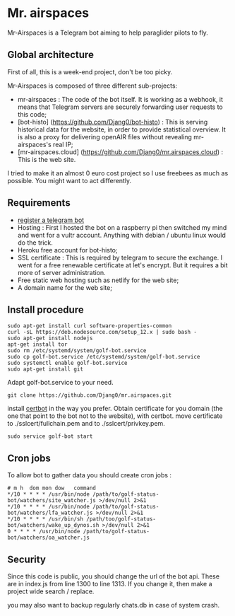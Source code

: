 # Mr. airspaces

Mr-Airspaces is a Telegram bot aiming to help paraglider pilots to fly.

## Global architecture

First of all, this is a week-end project, don't be too picky.

Mr-Airspaces is composed of three different sub-projects:

* mr-airspaces  : The code of the bot itself. It is working as a webhook, it means that Telegram servers are securely forwarding user requests to this code;
* [bot-histo] (https://github.com/Djang0/bot-histo) : This is serving historical data for the website, in order to provide statistical overview. It is also a proxy for delivering openAIR files without revealing mr-airspaces's real IP;
* [mr-airspaces.cloud] (https://github.com/Djang0/mr.airspaces.cloud) : This is the web site.

I tried to make it an almost 0 euro cost project so I use freebees as much as possible. You might want to act differently.

## Requirements

* [register a telegram bot](https://tutorials.botsfloor.com/how-to-build-telegram-powered-bots-78c092298df6)
* Hosting : First I hosted the bot on a raspberry pi then switched my mind and went for a vultr account. Anything with debian / ubuntu linux would do the trick.
* Heroku free account for bot-histo;
* SSL certificate : This is required by telegram to secure the exchange. I went for a free renewable certificate at let's encrypt. But it requires a bit more of server administration.
* Free static web hosting such as netlify for the web site;
* A domain name for the web site;

## Install procedure

```
sudo apt-get install curl software-properties-common
curl -sL https://deb.nodesource.com/setup_12.x | sudo bash -
sudo apt-get install nodejs
apt-get install tor
sudo rm /etc/systemd/system/golf-bot.service
sudo cp golf-bot.service /etc/systemd/system/golf-bot.service
sudo systemctl enable golf-bot.service
sudo apt-get install git

```

Adapt golf-bot.service to your need.

```
git clone https://github.com/Djang0/mr.airspaces.git

```
install [certbot](https://certbot.eff.org/) in the way you prefer.
Obtain certificate for you domain (the one that point to the bot not to the website), with certbot.
move certificate to ./sslcert/fullchain.pem and to ./sslcert/privkey.pem.

```
sudo service golf-bot start
```

## Cron jobs

To allow bot to gather data you should create cron jobs :

```
# m h  dom mon dow   command
*/10 * * * * /usr/bin/node /path/to/golf-status-bot/watchers/site_watcher.js >/dev/null 2>&1
*/10 * * * * /usr/bin/node /path/to/golf-status-bot/watchers/lfa_watcher.js >/dev/null 2>&1
*/10 * * * * /usr/bin/sh /path/too/golf-status-bot/watchers/wake_up_dynos.sh >/dev/null 2>&1
0 * * * * /usr/bin/node /path/to/golf-status-bot/watchers/oa_watcher.js
```

## Security

Since this code is public, you should change the url of the bot api. These are in index.js from line 1300 to line 1313. If you change it, then make a project wide search / replace.

you may also want to backup regularly chats.db in case of system crash.
